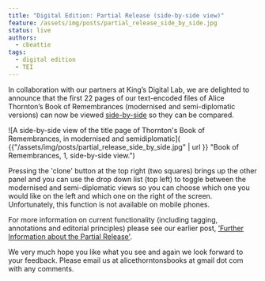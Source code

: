 ```yaml
---
title: "Digital Edition: Partial Release (side-by-side view)"
feature: /assets/img/posts/partial_release_side_by_side.jpg
status: live
authors:
  - cbeattie
tags:
  - digital edition
  - TEI
---
```


In collaboration with our partners at King’s Digital Lab, we are delighted to announce that the first 22 pages of our text-encoded files of Alice Thornton’s Book of Remembrances (modernised and semi-diplomatic versions) can now be viewed  [side-by-side](https://thornton.kdl.kcl.ac.uk/books/viewer/) so they can be compared.

![A side-by-side view of the title page of Thornton's Book of Remembrances, in modernised and semidiplomatic]( {{"/assets/img/posts/partial_release_side_by_side.jpg" | url }} "Book of Remembrances, 1, side-by-side view.")

Pressing the 'clone' button at the top right (two squares) brings up the other panel and you can use the drop down list (top left) to toggle between the modernised and semi-diplomatic views so you can choose which one you would like on the left and which one on the right of the screen. Unfortunately, this function is not available on mobile phones.

For more information on current functionality (including tagging, annotations and editorial principles) please see our earlier post, [‘Further Information about the Partial Release'](https://thornton.kdl.kcl.ac.uk/posts/blog/2023-05-30-partial-release-blog/).

We very much hope you like what you see and again we look forward to your feedback. Please email us at alicethorntonsbooks at gmail dot com  with any comments. 
